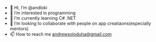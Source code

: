 - 👋 Hi, I’m @andloki
- 👀 I’m interested in programming
- 🌱 I’m currently learning C# .NET
- 💞️ I’m looking to collaborate with people on app creatiaons(especially mentors)
- 📫 How to reach me andrewsoloduha@gmail.com

<!---
andloki/andloki is a ✨ special ✨ repository because its `README.md` (this file) appears on your GitHub profile.
You can click the Preview link to take a look at your changes.
--->
